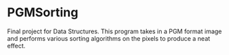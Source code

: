 # PGMSorting
Final project for Data Structures. This program takes in a PGM format image
and performs various sorting algorithms on the pixels to produce a neat 
effect.
